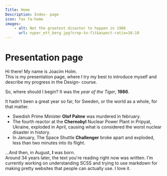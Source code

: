 ```yaml
---
Title: Home
Description: Index- page
icon: fas fa-home
images:
    - alt: Not the greatest disaster to happen in 1986
      url: nyper_ett_berg.jpg?crop-to-fit&aspect-ratio=16:10
---
```


Presentation page
==========================

Hi there! My name is Joacim Holm.    
This is my presentation page, where I try my best to introduce myself and describe my progress in the Design- course.    


So, where should I begin?
It was the *year of the Tiger*, **1986**.     

It hadn't been a great year so far, for Sweden, or the world as a whole, for that matter.   
 * Swedish Prime Minister **Olof Palme** was murdered in february.   
 * The fourth reactor at the **Chernobyl** Nuclear Power Plant in Pripyat, Ukraine, exploded in April, causing what is considered the worst nuclear disaster in history.  
 * In January, The Space Shuttle **Challenger** broke apart and exploded, less than two minutes into  its flight.    

...And then, in August, **I** was born.    
Around 34 years later, the text you're reading right now was written.
I'm currently working on understanding SCSS and trying to use markdown for making pretty websites that people can actually use. I love it.
